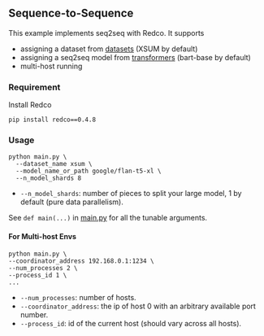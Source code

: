 ## Sequence-to-Sequence

This example implements seq2seq with Redco. 
It supports 
* assigning a dataset from [datasets](https://github.com/huggingface/datasets) (XSUM by default)
* assigning a seq2seq model from [transformers](https://github.com/huggingface/transformers) (bart-base by default)
* multi-host running

### Requirement

Install Redco
```shell
pip install redco==0.4.8
```

### Usage

```shell
python main.py \
  --dataset_name xsum \
  --model_name_or_path google/flan-t5-xl \
  --n_model_shards 8
```
* `--n_model_shards`: number of pieces to split your large model, 1 by default (pure data parallelism). 

See `def main(...)` in [main.py](main.py) for all the tunable arguments. 


#### For Multi-host Envs
```
python main.py \
--coordinator_address 192.168.0.1:1234 \ 
--num_processes 2 \
--process_id 1 \
...
```
* `--num_processes`: number of hosts.
* `--coordinator_address`: the ip of host 0 with an arbitrary available port number.
* `--process_id`: id of the current host (should vary across all hosts).

